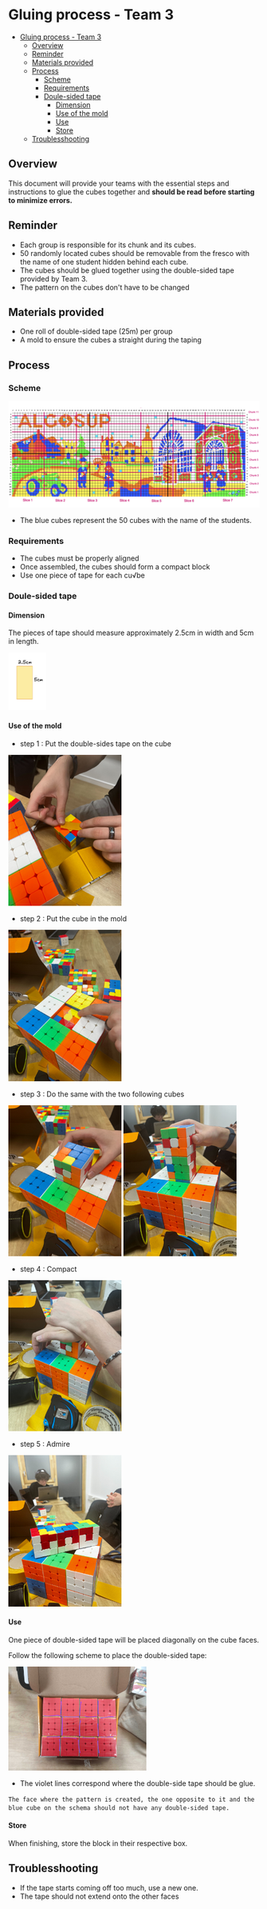 # Gluing process - Team 3

- [Gluing process - Team 3](#gluing-process---team-3)
  - [Overview](#overview)
  - [Reminder](#reminder)
  - [Materials provided](#materials-provided)
  - [Process](#process)
    - [Scheme](#scheme)
    - [Requirements](#requirements)
    - [Doule-sided tape](#doule-sided-tape)
      - [Dimension](#dimension)
      - [Use of the mold](#use-of-the-mold)
      - [Use](#use)
      - [Store](#store)
  - [Troublesshooting](#troublesshooting)

## Overview

This document will provide your teams with the essential steps and instructions to glue the cubes together and **should be read before starting to minimize errors.**

## Reminder

- Each group is responsible for its chunk and its cubes.
- 50 randomly located cubes should be removable from the fresco with the name of one student hidden behind each cube.
- The cubes should be glued together using the double-sided tape provided by Team 3.
- The pattern on the cubes don't have to be changed

## Materials provided

- One roll of double-sided tape (25m) per group
- A mold to ensure the cubes a straight during the taping

## Process

### Scheme

<img src="../images/Cube_names.png" style="max-width: 100%">

- The blue cubes represent the 50 cubes with the name of the students.

### Requirements

- The cubes must be properly aligned
- Once assembled, the cubes should form a compact block
- Use one piece of tape for each cu√be

### Doule-sided tape

#### Dimension

The pieces of tape should measure approximately 2.5cm in width and 5cm in length.

<img src="../images/tapeDimension.png" style="max-width: 15%">

#### Use of the mold

- step 1 : Put the double-sides tape on the cube
  
<img src="../images/step1.jpg" style="max-width: 45%">

- step 2 : Put the cube in the mold

<img src="../images/step2.jpg" style="max-width: 45%">

- step 3 : Do the same with the two following cubes

<img src="../images/step4.jpg" style="max-width: 45%">


<img src="../images/step5.jpg" style="max-width: 45%">

- step 4 : Compact

<img src="../images/step6.jpg" style="max-width: 45%">

- step 5 : Admire

<img src="../images/step7.jpg" style="max-width: 45%">


#### Use

One piece of double-sided tape will be placed diagonally on the cube faces.

Follow the following scheme to place the double-sided tape:

<img src="../images/glued.jpg" style="max-width: 55%">

- The violet lines correspond where the double-side tape should be glue.

``The face where the pattern is created, the one opposite to it and the blue cube on the schema should not have any double-sided tape.``

#### Store

When finishing, store the block in their respective box.

## Troublesshooting

- If the tape starts coming off too much, use a new one.
- The tape should not extend onto the other faces
